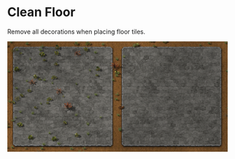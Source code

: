 # Clean Floor

Remove all decorations when placing floor tiles.

![Alt text](/before-after.png?raw=true)
